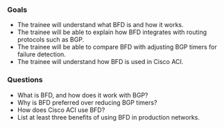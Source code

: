 ### Goals

- The trainee will understand what BFD is and how it works.
- The trainee will be able to explain how BFD integrates with routing protocols such as BGP.
- The trainee will be able to compare BFD with adjusting BGP timers for failure detection.
- The trainee will understand how BFD is used in Cisco ACI.

### Questions

- What is BFD, and how does it work with BGP?
- Why is BFD preferred over reducing BGP timers?
- How does Cisco ACI use BFD?
- List at least three benefits of using BFD in production networks.
